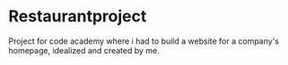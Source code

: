 # Restaurantproject
Project for code academy where i had to build a website for a company's homepage, idealized and created by me.
